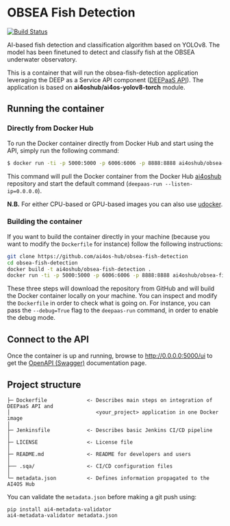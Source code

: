 # OBSEA Fish Detection
[![Build Status](https://jenkins.services.ai4os.eu/buildStatus/icon?job=AI4OS-hub/obsea-fish-detection/main)](https://jenkins.services.ai4os.eu/job/AI4OS-hub/job/obsea-fish-detection/job/main/)

AI-based fish detection and classification algorithm based on YOLOv8. The model has been finetuned to detect and classify fish at the OBSEA underwater observatory.

This is a container that will run the obsea-fish-detection application leveraging the DEEP as a Service API component ([DEEPaaS API](https://github.com/ai4os/DEEPaaS)). The application is based on **ai4oshub/ai4os-yolov8-torch** module.

    
## Running the container

### Directly from Docker Hub

To run the Docker container directly from Docker Hub and start using the API, simply run the following command:

```bash
$ docker run -ti -p 5000:5000 -p 6006:6006 -p 8888:8888 ai4oshub/obsea-fish-detection
```

This command will pull the Docker container from the Docker Hub [ai4oshub](https://hub.docker.com/u/ai4oshub/) repository and start the default command (`deepaas-run --listen-ip=0.0.0.0`).

**N.B.** For either CPU-based or GPU-based images you can also use [udocker](https://github.com/indigo-dc/udocker).

### Building the container

If you want to build the container directly in your machine (because you want to modify the `Dockerfile` for instance) follow the following instructions:
```bash
git clone https://github.com/ai4os-hub/obsea-fish-detection
cd obsea-fish-detection
docker build -t ai4oshub/obsea-fish-detection .
docker run -ti -p 5000:5000 -p 6006:6006 -p 8888:8888 ai4oshub/obsea-fish-detection
```

These three steps will download the repository from GitHub and will build the Docker container locally on your machine. You can inspect and modify the `Dockerfile` in order to check what is going on. For instance, you can pass the `--debug=True` flag to the `deepaas-run` command, in order to enable the debug mode.


## Connect to the API

Once the container is up and running, browse to http://0.0.0.0:5000/ui to get the [OpenAPI (Swagger)](https://www.openapis.org/) documentation page.


## Project structure
```
├─ Dockerfile             <- Describes main steps on integration of DEEPaaS API and
│                            <your_project> application in one Docker image
│
├─ Jenkinsfile            <- Describes basic Jenkins CI/CD pipeline
│
├─ LICENSE                <- License file
│
├─ README.md              <- README for developers and users
│
├── .sqa/                 <- CI/CD configuration files
│
└─ metadata.json          <- Defines information propagated to the AI4OS Hub
```

You can validate the `metadata.json` before making a git push using:
```shell
pip install ai4-metadata-validator
ai4-metadata-validator metadata.json
```
